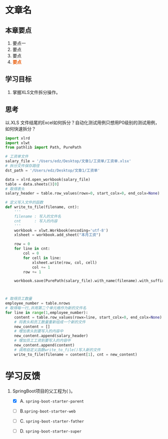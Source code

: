 # 文章名

## 本章要点
1. 要点一
1. 要点
1. 要点
1. **要点**


## 学习目标

1. 掌握XLS文件拆分操作。


## 思考

以.XLS 文件结尾的Excel如何拆分？自动化测试用例只想用P0级别的测试用例，如何快速拆分？


```python
import xlrd
import xlwt
from pathlib import Path, PurePath

# 工资单文件
salary_file = '/Users/edz/Desktop/文章1/工资单/工资单.xlsx'
# 拆分文件保存路径
dst_path = '/Users/edz/Desktop/文章1/工资单'

data = xlrd.open_workbook(salary_file)
table = data.sheets()[0]
# 取得表头
salary_header = table.row_values(rowx=0, start_colx=0, end_colx=None) 

# 定义写入文件的函数
def write_to_file(filename, cnt):
    ''' 
    filename : 写入的文件名
    cnt      : 写入的内容
    '''
    workbook = xlwt.Workbook(encoding='utf-8')
    xlsheet = workbook.add_sheet("本月工资")

    row = 0
    for line in cnt:
        col = 0
        for cell in line:
            xlsheet.write(row, col, cell)
            col += 1
        row += 1

    workbook.save(PurePath(salary_file).with_name(filename).with_suffix('.xlsx'))



# 取得员工数量
employee_number = table.nrows
# 取得每一行,并用第二个单元格作为新的文件名
for line in range(1,employee_number):
    content = table.row_values(rowx=line, start_colx=0, end_colx=None)
    # 将表头和员工数量重新组成一个新的文件 
    new_content = []
    # 增加表头到要写入的内容中
    new_content.append(salary_header)
    # 增加员工工资到要写入的内容中
    new_content.append(content)
    # 调用自定义函数write_to_file()写入新的文件
    write_to_file(filename = content[1], cnt = new_content)

```



# 学习反馈

1. SpringBoot项目的父工程为( )。

   - [x] A. `spring-boot-starter-parent`
   - [ ] B.`spring-boot-starter-web`
   - [ ] C. `spring-boot-starter-father`
   - [ ] D. `spring-boot-starter-super`


<style>
  strong {
    color: #ea6010;
    font-weight: bolder;
  }
  .reveal blockquote {
    font-style: unset;
  }
</style>


